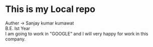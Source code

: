 # This is my Local repo
Auther -> Sanjay kumar kumawat
<br>
B.E. Ist Year
<br>
I am going to work in "GOOGLE" and I will very happy for work in this company.
